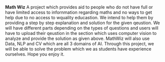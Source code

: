 **Math Wiz**
A project which provides aid to people who do not have full or have limited access to infornmation regarding maths and no ways to get help due to no access to wquality educastion. We intend to help them by providing a step by step explanation and solution for the given qeustion.
We will have different parts depending on the types of questions and users will have to upload their qeustion in the section which uses computer vision to analyze and provide the solution as given above. MathWiz will also use Data, NLP and CV which are all 3 domains of AI. 
Through this project, we will be able to solve the problem which we as students have experience ourselves.
Hope you enjoy it.
